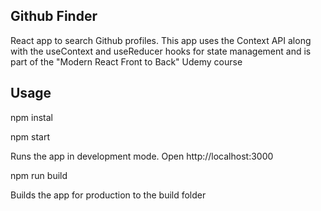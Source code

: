 ## Github Finder

React app to search Github profiles. This app uses the Context API along with the useContext and useReducer hooks for state management and is part of the "Modern React Front to Back" Udemy course

## Usage
npm instal

npm start

Runs the app in development mode.
Open http://localhost:3000

npm run build

Builds the app for production to the build folder 

